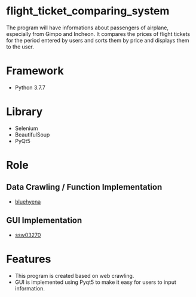 # flight_ticket_comparing_system
The program will have informations about passengers of airplane, especially from Gimpo and Incheon. It compares the prices of flight tickets for the period entered by users and sorts them by price and displays them to the user. 

# Framework
* Python 3.7.7

# Library
* Selenium
* BeautifulSoup
* PyQt5

# Role
## Data Crawling / Function Implementation
* [bluehyena](https://github.com/bluehyena)

## GUI Implementation
* [ssw03270](https://github.com/ssw03270)


# Features
* This program is created based on web crawling.
* GUI is implemented using Pyqt5 to make it easy for users to input information.
